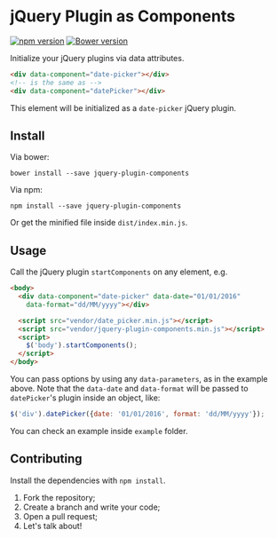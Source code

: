# jQuery Plugin as Components

[![npm version](https://badge.fury.io/js/jquery-plugin-components.svg)](https://badge.fury.io/js/jquery-plugin-components)
[![Bower version](https://badge.fury.io/bo/jquery-plugin-components.svg)](https://badge.fury.io/bo/jquery-plugin-components)

Initialize your jQuery plugins via data attributes.

```html
<div data-component="date-picker"></div>
<!-- is the same as -->
<div data-component="datePicker"></div>
```

This element will be initialized as a `date-picker` jQuery plugin.

## Install

Via bower:
```
bower install --save jquery-plugin-components
```

Via npm:
```
npm install --save jquery-plugin-components
```

Or get the minified file inside `dist/index.min.js`.

## Usage

Call the jQuery plugin `startComponents` on any element, e.g.

```html
<body>
  <div data-component="date-picker" data-date="01/01/2016"
    data-format="dd/MM/yyyy"></div>

  <script src="vendor/date_picker.min.js"></script>
  <script src="vendor/jquery-plugin-components.min.js"></script>
  <script>
    $('body').startComponents();
  </script>
</body>
```

You can pass options by using any `data-parameters`, as in the example above. Note that the `data-date` and `data-format` will be passed to `datePicker`'s  plugin inside an object, like:

```javascript
$('div').datePicker({date: '01/01/2016', format: 'dd/MM/yyyy'});
```

You can check an example inside `example` folder.

## Contributing

Install the dependencies with `npm install`.

1. Fork the repository;
1. Create a branch and write your code;
1. Open a pull request;
1. Let's talk about!
